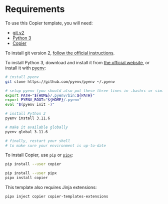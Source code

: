 # Requirements

To use this Copier template, you will need:

- [git v2](https://git-scm.com/)
- [Python 3](https://www.python.org)
- [Copier](https://copier.readthedocs.io/en/stable/)

To install git version 2,
[follow the official instructions](https://git-scm.com/downloads).

To install Python 3,
download and install it from
[the official website](https://www.python.org/downloads/),
or install it with [pyenv](https://github.com/pyenv/pyenv):

```bash
# install pyenv
git clone https://github.com/pyenv/pyenv ~/.pyenv

# setup pyenv (you should also put these three lines in .bashrc or similar)
export PATH="${HOME}/.pyenv/bin:${PATH}"
export PYENV_ROOT="${HOME}/.pyenv"
eval "$(pyenv init -)"

# install Python 3
pyenv install 3.11.6

# make it available globally
pyenv global 3.11.6

# finally, restart your shell
# to make sure your environment is up-to-date
```

To install Copier, use `pip`
or [`pipx`](https://pipxproject.github.io/pipx/):

```bash
pip install --user copier
```

```bash
pip install --user pipx
pipx install copier
```

This template also requires Jinja extensions:

```bash
pipx inject copier copier-templates-extensions
```
